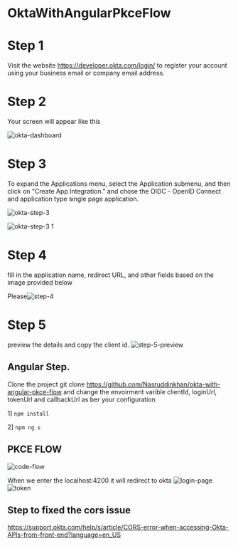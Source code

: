 # OktaWithAngularPkceFlow

# Step 1
Visit the website https://developer.okta.com/login/ to register your account using your business email or company email address.

# Step 2
 Your screen will appear like this
 
![okta-dashboard](https://github.com/Nasruddinkhan/okta-with-angular-pkce-flow/assets/35895259/614705b0-527a-4b5c-b0b0-1b0f657f5fb7)
# Step 3
To expand the Applications menu, select the Application submenu, and then click on "Create App Integration." and chose the OIDC - OpenID Connect and application type single page application.

![okta-step-3](https://github.com/Nasruddinkhan/okta-with-angular-pkce-flow/assets/35895259/728367db-382d-422b-ae9b-71f2a0a8ca41)

![okta-step-3 1](https://github.com/Nasruddinkhan/okta-with-angular-pkce-flow/assets/35895259/7cb22100-543e-4bc3-9f94-d853450b2d49)

# Step 4 
 fill in the application name, redirect URL, and other fields based on the image provided below
 
Please![step-4](https://github.com/Nasruddinkhan/okta-with-angular-pkce-flow/assets/35895259/08e45688-e8d1-4442-a6b7-d288ededa934)

# Step 5
 preview the details and copy the client id.
 ![step-5-preview](https://github.com/Nasruddinkhan/okta-with-angular-pkce-flow/assets/35895259/d3d3b203-77d7-488d-a212-49fe085e5852)


## Angular Step.

Clone the project git clone https://github.com/Nasruddinkhan/okta-with-angular-pkce-flow and change the envoirment varible  clientId, loginUrl, tokenUrl and callbackUrl as ber your configuration


 1] `npm install` 

 2] `npm ng s` 

## PKCE FLOW
![code-flow](https://github.com/Nasruddinkhan/okta-with-angular-pkce-flow/assets/35895259/ac29b886-f576-4f4e-a578-0d9a8a368422)

When we enter the localhost:4200 it will redirect to okta
 ![login-page](https://github.com/Nasruddinkhan/okta-with-angular-pkce-flow/assets/35895259/ccd3d00f-b4c4-456b-9f22-7444f3f14b60)
![token](https://github.com/Nasruddinkhan/okta-with-angular-pkce-flow/assets/35895259/d2ae0dfe-31e7-46e6-b672-baf1ccaf5655)
## Step to fixed the cors issue
https://support.okta.com/help/s/article/CORS-error-when-accessing-Okta-APIs-from-front-end?language=en_US

